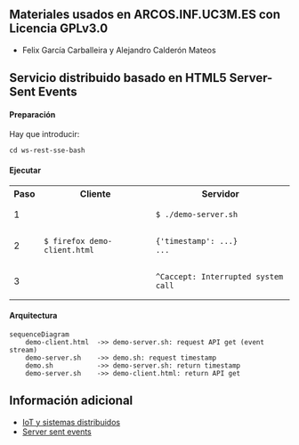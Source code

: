 ## Materiales usados en ARCOS.INF.UC3M.ES con Licencia GPLv3.0
  * Felix García Carballeira y Alejandro Calderón Mateos

## Servicio distribuido basado en HTML5 Server-Sent Events

#### Preparación

Hay que introducir:
```
cd ws-rest-sse-bash
```


#### Ejecutar

<html>
<table>
<tr><th>Paso</th><th>Cliente</th><th>Servidor</th></tr>
<tr>
<td>1</td>
<td></td>
<td>

```
$ ./demo-server.sh
```

</td>
</tr>

<tr>
<td>2</td>
<td>

```
$ firefox demo-client.html
```

</td>
<td>

```
{'timestamp': ...}
...
```

</td>
</tr>

<tr>
<td>3</td>
<td></td>
<td>

```
^Caccept: Interrupted system call
```

</td>
</tr>
</table>
</html>


#### Arquitectura

```mermaid
sequenceDiagram
    demo-client.html  ->> demo-server.sh: request API get (event stream)
    demo-server.sh    ->> demo.sh: request timestamp
    demo.sh           ->> demo-server.sh: return timestamp
    demo-server.sh    ->> demo-client.html: return API get
```


## Información adicional

 * [IoT y sistemas distribuidos](https://acaldero.github.io/slides/MCYTI_Disenyo_De_Sistemas_Distribuidos/mcti-dsd-se-v5d.pdf#34)
 * [Server sent events](https://developer.mozilla.org/es/docs/Web/API/Server-sent_events/Using_server-sent_events)

